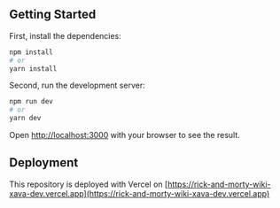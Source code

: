 ## Getting Started
First, install the dependencies:

```bash
npm install
# or
yarn install
```

Second, run the development server:

```bash
npm run dev
# or
yarn dev
```

Open [http://localhost:3000](http://localhost:3000) with your browser to see the result.

## Deployment
This repository is deployed with Vercel on [https://rick-and-morty-wiki-xava-dev.vercel.app](https://rick-and-morty-wiki-xava-dev.vercel.app)
